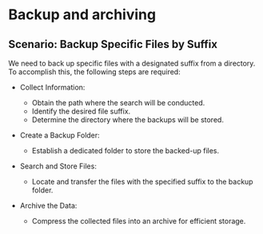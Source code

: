 # Backup and archiving

## Scenario: Backup Specific Files by Suffix

  We need to back up specific files with a designated suffix from a directory. To accomplish this, the following steps are required:
  
  - Collect Information:
      - Obtain the path where the search will be conducted.
      - Identify the desired file suffix.
      - Determine the directory where the backups will be stored.
  
  - Create a Backup Folder:
      - Establish a dedicated folder to store the backed-up files.
  
  - Search and Store Files:
      - Locate and transfer the files with the specified suffix to the backup folder.
  
  - Archive the Data:
      - Compress the collected files into an archive for efficient storage.
